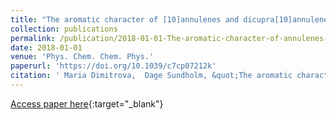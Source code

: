 ```yaml
---
title: "The aromatic character of [10]annulenes and dicupra[10]annulenes from current density calculations"
collection: publications
permalink: /publication/2018-01-01-The-aromatic-character-of-annulenes-from-current-density-calculations
date: 2018-01-01
venue: 'Phys. Chem. Chem. Phys.'
paperurl: 'https://doi.org/10.1039/c7cp07212k'
citation: ' Maria Dimitrova,  Dage Sundholm, &quot;The aromatic character of [10]annulenes and dicupra[10]annulenes from current density calculations.&quot; Phys. Chem. Chem. Phys., 2018.'
---
```

[Access paper here](https://doi.org/10.1039/c7cp07212k){:target="_blank"}
